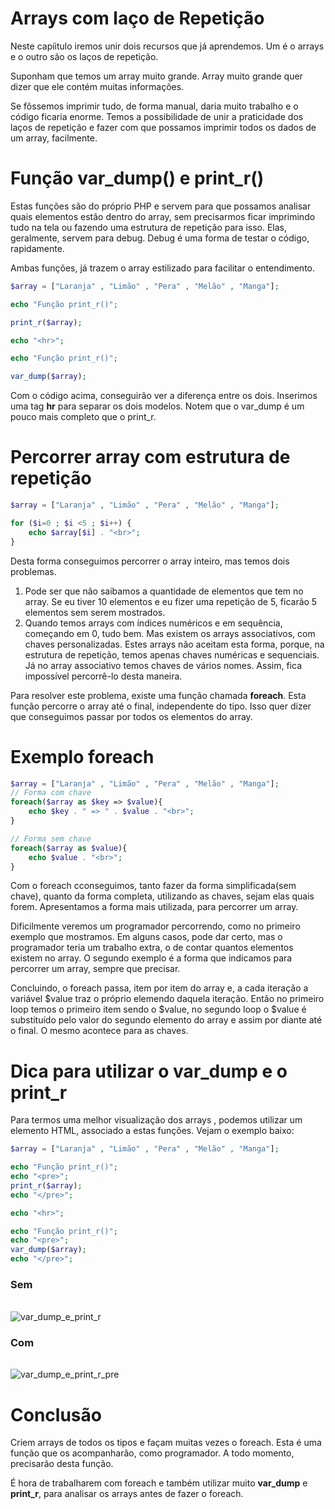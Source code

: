 # Arrays com laço de Repetição

Neste capíitulo iremos unir dois recursos que já aprendemos. Um é o arrays e o outro são os laços de repetição.

Suponham que temos um array muito grande. Array muito grande quer dizer que ele contém muitas informações.

Se fôssemos imprimir tudo, de forma manual, daria muito trabalho e o código ficaria enorme. 
Temos a possibilidade de unir a praticidade dos laços de repetição e fazer com que possamos imprimir todos os dados de um array, facilmente.

# Função var\_dump() e print_r()

Estas funções são do próprio PHP e servem para que possamos analisar quais elementos estão dentro do array, sem precisarmos ficar imprimindo tudo na tela ou fazendo uma estrutura de repetição para isso. Elas, geralmente, servem para debug. 
Debug é uma forma de testar o código, rapidamente.

Ambas funções, já trazem o array estilizado para facilitar o entendimento.

```php
$array = ["Laranja" , "Limão" , "Pera" , "Melão" , "Manga"];

echo "Função print_r()";

print_r($array);

echo "<hr>";

echo "Função print_r()";

var_dump($array);
```

Com o código acima, conseguirão ver a diferença entre os dois. 
Inserimos uma tag **hr** para separar os dois modelos. 
Notem que o var\_dump é um pouco mais completo que o print\_r.

# Percorrer array com estrutura de repetição

```php
$array = ["Laranja" , "Limão" , "Pera" , "Melão" , "Manga"];

for ($i=0 ; $i <5 ; $i++) {
    echo $array[$i] . "<br>";
}
```

Desta forma conseguimos percorrer o array inteiro, mas temos dois problemas.

1. Pode ser que não saibamos a quantidade de elementos que tem no array. Se eu tiver 10 elementos e eu fizer uma repetição de 5, ficarão 5 elementos sem serem mostrados.
2. Quando temos arrays com índices numéricos e em sequência, começando em 0, tudo bem. Mas existem os arrays associativos, com chaves personalizadas. 
Estes arrays não aceitam esta forma, porque, na estrutura de repetição, temos apenas chaves numéricas e sequenciais. 
Já no array associativo temos chaves de vários nomes. Assim, fica impossível percorrê-lo desta maneira.

Para resolver este problema, existe uma função chamada **foreach**. Esta função percorre o array até o final, independente do tipo. Isso quer dizer que conseguimos passar por todos os elementos do array.

# Exemplo foreach

```php
$array = ["Laranja" , "Limão" , "Pera" , "Melão" , "Manga"];
// Forma com chave
foreach($array as $key => $value){
    echo $key . " => " . $value . "<br>";
}

// Forma sem chave
foreach($array as $value){
    echo $value . "<br>";
}
```

Com o foreach cconseguimos, tanto fazer da forma simplificada(sem chave), quanto da forma completa, utilizando as chaves, sejam elas quais forem. Apresentamos a forma mais utilizada, para percorrer um array.

Dificilmente veremos um programador percorrendo, como no  primeiro exemplo que mostramos. Em alguns casos, pode dar certo, mas o programador teria um trabalho extra, o de contar quantos elementos existem no array. 
O segundo exemplo é a forma que indicamos para percorrer um array, sempre que precisar.

Concluindo, o foreach passa, item por item do array e, a cada iteração a variável $value traz o próprio elemendo daquela iteração. 
Então no primeiro loop temos o primeiro item sendo o $value, no segundo loop o $value é substituído pelo valor do segundo elemento do array e assim por diante até o final. O mesmo acontece para as chaves.

# Dica para utilizar o var\_dump e o print_r

Para termos uma melhor visualização dos arrays , podemos utilizar um elemento HTML, associado a estas funções. 
Vejam o exemplo baixo:

```php
$array = ["Laranja" , "Limão" , "Pera" , "Melão" , "Manga"];

echo "Função print_r()";
echo "<pre>";
print_r($array);
echo "</pre>";

echo "<hr>";

echo "Função print_r()";
echo "<pre>";
var_dump($array);
echo "</pre>";
```

### Sem <pre></pre>

![var_dump_e_print_r](./images/var_dump_e_print_r.png "var_dump_e_print_r")

### Com <pre></pre>

![var_dump_e_print_r_pre](./images/var_dump_e_print_r_pre.png "var_dump_e_print_r_pre")

# Conclusão

Criem arrays de todos os tipos e façam muitas vezes o foreach. 
Esta é uma função que os acompanharão, como programador. A todo momento, precisarão desta função.

É hora de trabalharem com foreach e também utilizar muito **var\_dump** e **print_r**, para analisar os arrays antes de fazer o foreach.